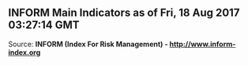 ## INFORM Main Indicators as of Fri, 18 Aug 2017 03:27:14 GMT

Source: **INFORM (Index For Risk Management) - http://www.inform-index.org**